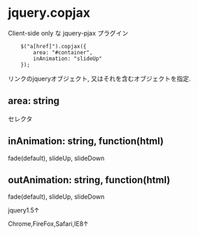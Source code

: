 jquery.copjax
=============

Client-side only な jquery-pjax プラグイン

```javscript
    $("a[href]").copjax({
        area: "#container",
        inAnimation: "slideUp"
    });
```

リンクのjqueryオブジェクト, 又はそれを含むオブジェクトを指定.

area: string
----
セレクタ

inAnimation: string, function(html)
-----------
fade(default), slideUp, slideDown

outAnimation: string, function(html)
------------
fade(default), slideUp, slideDown



jquery1.5↑

Chrome,FireFox,Safari,IE8↑
